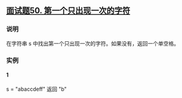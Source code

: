 ## [面试题50. 第一个只出现一次的字符](https://leetcode-cn.com/problems/di-yi-ge-zhi-chu-xian-yi-ci-de-zi-fu-lcof/)

### 说明
在字符串 s 中找出第一个只出现一次的字符。如果没有，返回一个单空格。

### 实例
#### 1
s = "abaccdeff"
返回 "b"